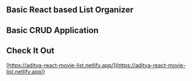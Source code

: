 ## Basic React based List Organizer

## Basic CRUD Application

## Check It Out

[https://aditya-react-movie-list.netlify.app/](https://aditya-react-movie-list.netlify.app/)
